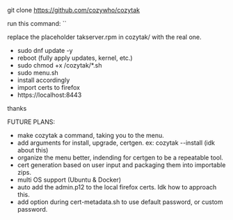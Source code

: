 git clone https://github.com/cozywho/cozytak

run this command:
``

replace the placeholder takserver.rpm in cozytak/ with the real one.

- sudo dnf update -y
- reboot (fully apply updates, kernel, etc.)
- sudo chmod +x /cozytak/*.sh 
- sudo menu.sh
- install accordingly
- import certs to firefox
- https://localhost:8443

thanks

FUTURE PLANS:
- make cozytak a command, taking you to the menu.
- add arguments for install, upgrade, certgen. ex: cozytak --install (idk about this)
- organize the menu better, indending for certgen to be a repeatable tool.
- cert generation based on user input and packaging them into importable zips.
- multi OS support (Ubuntu & Docker)
- auto add the admin.p12 to the local firefox certs. Idk how to approach this.
- add option during cert-metadata.sh to use default password, or custom password.
